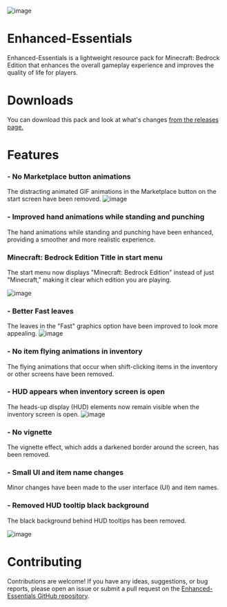 ![image](https://github.com/theparash/Enhanced-Essentials/assets/121341169/8ce04353-d2c9-4bad-be2a-5362b2f4c7e5)

# Enhanced-Essentials

Enhanced-Essentials is a lightweight resource pack for Minecraft: Bedrock Edition that enhances the overall gameplay experience and improves the quality of life for players.

# Downloads

You can download this pack and look at what's changes <a href="https://github.com/pyrushh/Encanced-Essentials/releases"> from the releases page.</a>

# Features

### - No Marketplace button animations
The distracting animated GIF animations in the Marketplace button on the start screen have been removed.
![image](https://github.com/theparash/Enhanced-Essentials/assets/121341169/446abb0c-fe3c-40f0-921d-a4cd96154945)


### - Improved hand animations while standing and punching
The hand animations while standing and punching have been enhanced, providing a smoother and more realistic experience.

### Minecraft: Bedrock Edition Title in start menu
The start menu now displays "Minecraft: Bedrock Edition" instead of just "Minecraft," making it clear which edition you are playing.

![image](https://github.com/theparash/Enhanced-Essentials/assets/121341169/3b0aba4b-d392-408a-b93e-9f379aea42e6)


### - Better Fast leaves
The leaves in the "Fast" graphics option have been improved to look more appealing.
![image](https://github.com/theparash/Enhanced-Essentials/assets/121341169/bdc69069-8ba4-43c3-999c-74d36990e112)


### - No item flying animations in inventory
The flying animations that occur when shift-clicking items in the inventory or other screens have been removed.

### - HUD appears when inventory screen is open
The heads-up display (HUD) elements now remain visible when the inventory screen is open.
![image](https://github.com/theparash/Enhanced-Essentials/assets/121341169/b938e1a5-0458-4093-9642-9a45da0b4ef5)


### - No vignette
The vignette effect, which adds a darkened border around the screen, has been removed.


### - Small UI and item name changes
Minor changes have been made to the user interface (UI) and item names.

### - Removed HUD tooltip black background
The black background behind HUD tooltips has been removed.

![image](https://github.com/theparash/Enhanced-Essentials/assets/121341169/765e7b68-8d1a-4751-a6e8-7c93b267e619)


# Contributing

Contributions are welcome! If you have any ideas, suggestions, or bug reports, please open an issue or submit a pull request on the [Enhanced-Essentials GitHub repository](https://github.com/pyrushh/Enhanced-Essentials).


